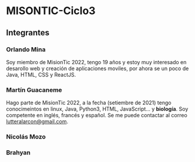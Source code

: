 # MISONTIC-Ciclo3
## Integrantes
### Orlando Mina
Soy miembro de MisionTic 2022, tengo 19 años y estoy muy interesado en desarollo web y creación de aplicaciones moviles, por ahora se un poco de Java, HTML, CSS y ReactJS.

### Martín Guacaneme
Hago parte de MisionTic 2022, a la fecha (setiembre de 2021) tengo conocimeintos en linux, Java, Python3, HTML, JavaScript... y **biología**. Soy competente en inglés, francés y español. Se me puede contactar al correo lutteralarcon@gmail.com.


### Nicolás Mozo 
### Brahyan 
